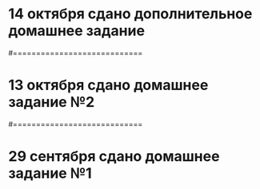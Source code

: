 # 14 октября сдано дополнительное домашнее задание
#============================
# 13 октября сдано домашнее задание №2
#============================
# 29 сентября сдано домашнее задание №1
